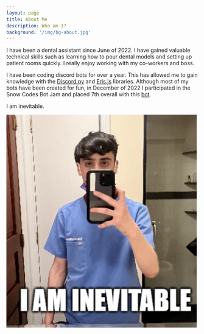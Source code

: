 ```yaml
---
layout: page
title: About Me
description: Who am I?
background: '/img/bg-about.jpg'
---
```


I have been a dental assistant since June of 2022. I have gained valuable technical skills such as learning how to pour dental models and setting up patient rooms quickly. I really enjoy working with my co-workers and boss.

I have been coding discord bots for over a year. This has allowed me to gain knowledge with the [Discord.py](https://discordpy.readthedocs.io/en/stable/) and [Eris.js](https://abal.moe/Eris/docs/0.17.2/getting-started) libraries. Although most of my bots have been created for fun, in December of 2022 I participated in the Snow Codes Bot Jam and placed 7th overall with this [bot](https://github.com/code2cube/Ice-Cube-Bot).


I am inevitable.

<img src="img/inevitable.png" class="img-fluid" width="500">